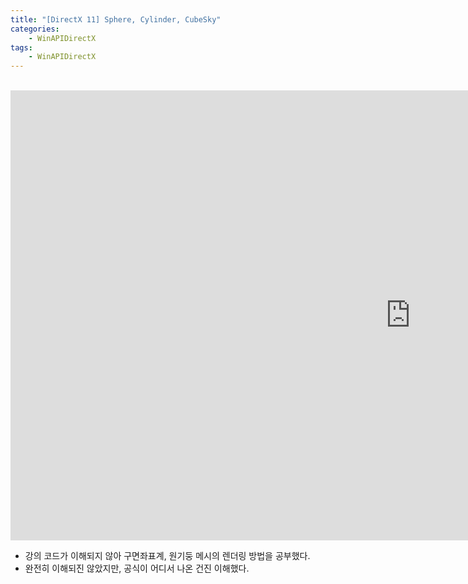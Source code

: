 ```yaml
---
title: "[DirectX 11] Sphere, Cylinder, CubeSky"
categories:
    - WinAPIDirectX
tags:
    - WinAPIDirectX
---
```


<br>
<iframe width="1280" height="720" src="https://www.youtube.com/embed/fymoTQd8uxs" title="YouTube video player" frameborder="0" allow="accelerometer; autoplay; clipboard-write; encrypted-media; gyroscope; picture-in-picture" allowfullscreen></iframe>

<br>

- 강의 코드가 이해되지 않아 구면좌표계, 원기둥 메시의 렌더링 방법을 공부했다.
- 완전히 이해되진 않았지만, 공식이 어디서 나온 건진 이해했다.